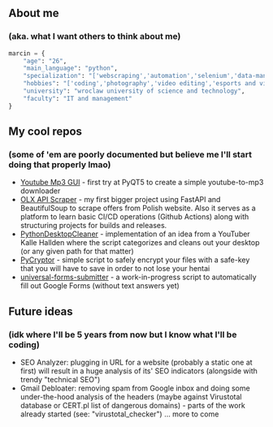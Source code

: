 ## About me
### (aka. what I want others to think about me)
```python
marcin = {
	"age": "26",
	"main_language": "python",
	"specialization": "['webscraping','automation','selenium','data-manipulation']",
	"hobbies": "['coding','photography','video editing','esports and videogames','hackintoshing','fixing my car']",
	"university": "wroclaw university of science and technology",
	"faculty": "IT and management"
}
```
## My cool repos
### (some of 'em are poorly documented but believe me I'll start doing that properly lmao)
 - [Youtube Mp3 GUI](https://github.com/dixone23/python-youtube-mp3) - first try at PyQT5 to create a simple youtube-to-mp3 downloader
 - [OLX API Scraper](https://github.com/dixone23/olx-api-scraper) - my first bigger project using FastAPI and BeautifulSoup to scrape offers from Polish website. Also it serves as a platform to learn basic CI/CD operations (Github Actions) along with structuring projects for builds and releases.
 - [PythonDesktopCleaner](https://github.com/dixone23/PythonDesktopCleaner) - implementation of an idea from a YouTuber Kalle Hallden where the script categorizes and cleans out your desktop (or any given path for that matter)
 - [PyCryptor](https://github.com/dixone23/PyCryptor) - simple script to safely encrypt your files with a safe-key that you will have to save in order to not lose your hentai
 - [universal-forms-submitter](https://github.com/dixone23/universal-forms-submitter) - a work-in-progress script to automatically fill out Google Forms (without text answers yet)

## Future ideas
### (idk where I'll be 5 years from now but I know what I'll be coding)
- SEO Analyzer: plugging in URL for a website (probably a static one at first) will result in a huge analysis of its' SEO indicators (alongside with trendy "technical SEO")
- Gmail Debloater: removing spam from Google inbox and doing some under-the-hood analysis of the headers (maybe against Virustotal database or CERT.pl list of dangerous domains) - parts of the work already started (see: "virustotal_checker")
... more to come
